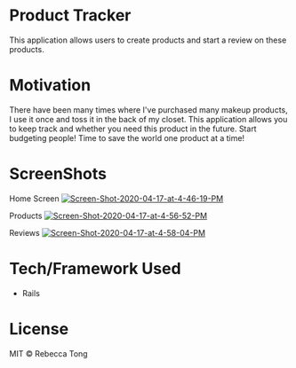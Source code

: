 # Product Tracker

This application allows users to create products and start a review on these products. 

# Motivation

There have been many times where I've purchased many makeup products, I use it once and toss it in the back of my closet. This application allows you to keep track and whether you need this product in the future. Start budgeting people! Time to save the world one product at a time!


# ScreenShots
Home Screen 
<a href="https://ibb.co/Lp5T2Qh"><img src="https://i.ibb.co/NYS0H1n/Screen-Shot-2020-04-17-at-4-46-19-PM.png" alt="Screen-Shot-2020-04-17-at-4-46-19-PM" border="0"></a>

Products 
<a href="https://ibb.co/6NCkgqv"><img src="https://i.ibb.co/V34s2kH/Screen-Shot-2020-04-17-at-4-56-52-PM.png" alt="Screen-Shot-2020-04-17-at-4-56-52-PM" border="0"></a>

Reviews 
<a href="https://ibb.co/WtsrVYc"><img src="https://i.ibb.co/fvQ3DPC/Screen-Shot-2020-04-17-at-4-58-04-PM.png" alt="Screen-Shot-2020-04-17-at-4-58-04-PM" border="0"></a>





# Tech/Framework Used
- Rails 

# License 
MIT © Rebecca Tong
